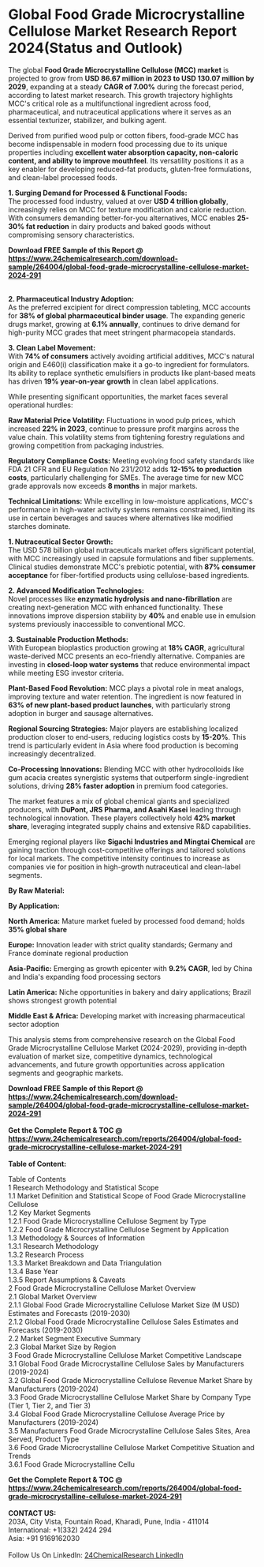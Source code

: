 <h1>Global Food Grade Microcrystalline Cellulose Market Research Report 2024(Status and Outlook)</h1><p>The global <strong>Food Grade Microcrystalline Cellulose (MCC) market</strong> is projected to grow from <strong>USD 86.67 million in 2023 to USD 130.07 million by 2029</strong>, expanding at a steady <strong>CAGR of 7.00%</strong> during the forecast period, according to latest market research. This growth trajectory highlights MCC's critical role as a multifunctional ingredient across food, pharmaceutical, and nutraceutical applications where it serves as an essential texturizer, stabilizer, and bulking agent.</p><p>Derived from purified wood pulp or cotton fibers, food-grade MCC has become indispensable in modern food processing due to its unique properties including <strong>excellent water absorption capacity, non-caloric content, and ability to improve mouthfeel</strong>. Its versatility positions it as a key enabler for developing reduced-fat products, gluten-free formulations, and clean-label processed foods.</p><p><strong>1. Surging Demand for Processed &amp; Functional Foods:</strong><br>
The processed food industry, valued at over <strong>USD 4 trillion globally</strong>, increasingly relies on MCC for texture modification and calorie reduction. With consumers demanding better-for-you alternatives, MCC enables <strong>25-30% fat reduction</strong> in dairy products and baked goods without compromising sensory characteristics.</p><div><b>Download FREE Sample of this Report @ 
            <a href="https://www.24chemicalresearch.com/download-sample/264004/global-food-grade-microcrystalline-cellulose-market-2024-291">
            https://www.24chemicalresearch.com/download-sample/264004/global-food-grade-microcrystalline-cellulose-market-2024-291</a></b></div><br><p><strong>2. Pharmaceutical Industry Adoption:</strong><br>
As the preferred excipient for direct compression tableting, MCC accounts for <strong>38% of global pharmaceutical binder usage</strong>. The expanding generic drugs market, growing at <strong>6.1% annually</strong>, continues to drive demand for high-purity MCC grades that meet stringent pharmacopeia standards.</p><p><strong>3. Clean Label Movement:</strong><br>
With <strong>74% of consumers</strong> actively avoiding artificial additives, MCC's natural origin and E460(i) classification make it a go-to ingredient for formulators. Its ability to replace synthetic emulsifiers in products like plant-based meats has driven <strong>19% year-on-year growth</strong> in clean label applications.</p><p>While presenting significant opportunities, the market faces several operational hurdles:</p><p><strong>Raw Material Price Volatility:</strong> Fluctuations in wood pulp prices, which increased <strong>22% in 2023</strong>, continue to pressure profit margins across the value chain. This volatility stems from tightening forestry regulations and growing competition from packaging industries.</p><p><strong>Regulatory Compliance Costs:</strong> Meeting evolving food safety standards like FDA 21 CFR and EU Regulation No 231/2012 adds <strong>12-15% to production costs</strong>, particularly challenging for SMEs. The average time for new MCC grade approvals now exceeds <strong>8 months</strong> in major markets.</p><p><strong>Technical Limitations:</strong> While excelling in low-moisture applications, MCC's performance in high-water activity systems remains constrained, limiting its use in certain beverages and sauces where alternatives like modified starches dominate.</p><p><strong>1. Nutraceutical Sector Growth:</strong><br>
The USD 578 billion global nutraceuticals market offers significant potential, with MCC increasingly used in capsule formulations and fiber supplements. Clinical studies demonstrate MCC's prebiotic potential, with <strong>87% consumer acceptance</strong> for fiber-fortified products using cellulose-based ingredients.</p><p><strong>2. Advanced Modification Technologies:</strong><br>
Novel processes like <strong>enzymatic hydrolysis and nano-fibrillation</strong> are creating next-generation MCC with enhanced functionality. These innovations improve dispersion stability by <strong>40%</strong> and enable use in emulsion systems previously inaccessible to conventional MCC.</p><p><strong>3. Sustainable Production Methods:</strong><br>
With European bioplastics production growing at <strong>18% CAGR</strong>, agricultural waste-derived MCC presents an eco-friendly alternative. Companies are investing in <strong>closed-loop water systems</strong> that reduce environmental impact while meeting ESG investor criteria.</p><p><strong>Plant-Based Food Revolution:</strong> MCC plays a pivotal role in meat analogs, improving texture and water retention. The ingredient is now featured in <strong>63% of new plant-based product launches</strong>, with particularly strong adoption in burger and sausage alternatives.</p><p><strong>Regional Sourcing Strategies:</strong> Major players are establishing localized production closer to end-users, reducing logistics costs by <strong>15-20%</strong>. This trend is particularly evident in Asia where food production is becoming increasingly decentralized.</p><p><strong>Co-Processing Innovations:</strong> Blending MCC with other hydrocolloids like gum acacia creates synergistic systems that outperform single-ingredient solutions, driving <strong>28% faster adoption</strong> in premium food categories.</p><p>The market features a mix of global chemical giants and specialized producers, with <strong>DuPont, JRS Pharma, and Asahi Kasei</strong> leading through technological innovation. These players collectively hold <strong>42% market share</strong>, leveraging integrated supply chains and extensive R&amp;D capabilities.</p><p>Emerging regional players like <strong>Sigachi Industries and Mingtai Chemical</strong> are gaining traction through cost-competitive offerings and tailored solutions for local markets. The competitive intensity continues to increase as companies vie for position in high-growth nutraceutical and clean-label segments.</p><p><strong>By Raw Material:</strong></p><p><strong>By Application:</strong></p><p><strong>North America:</strong> Mature market fueled by processed food demand; holds <strong>35% global share</strong></p><p><strong>Europe:</strong> Innovation leader with strict quality standards; Germany and France dominate regional production</p><p><strong>Asia-Pacific:</strong> Emerging as growth epicenter with <strong>9.2% CAGR</strong>, led by China and India's expanding food processing sectors</p><p><strong>Latin America:</strong> Niche opportunities in bakery and dairy applications; Brazil shows strongest growth potential</p><p><strong>Middle East &amp; Africa:</strong> Developing market with increasing pharmaceutical sector adoption</p><p>This analysis stems from comprehensive research on the Global Food Grade Microcrystalline Cellulose Market (2024-2029), providing in-depth evaluation of market size, competitive dynamics, technological advancements, and future growth opportunities across application segments and geographic markets.</p><div><b>Download FREE Sample of this Report @ 
            <a href="https://www.24chemicalresearch.com/download-sample/264004/global-food-grade-microcrystalline-cellulose-market-2024-291">
            https://www.24chemicalresearch.com/download-sample/264004/global-food-grade-microcrystalline-cellulose-market-2024-291</a></b></div><br><div><b>Get the Complete Report & TOC @ 
            <a href="https://www.24chemicalresearch.com/reports/264004/global-food-grade-microcrystalline-cellulose-market-2024-291">
            https://www.24chemicalresearch.com/reports/264004/global-food-grade-microcrystalline-cellulose-market-2024-291</a></b></div><br>
            <b>Table of Content:</b><p>Table of Contents<br />
1 Research Methodology and Statistical Scope<br />
1.1 Market Definition and Statistical Scope of Food Grade Microcrystalline Cellulose<br />
1.2 Key Market Segments<br />
1.2.1 Food Grade Microcrystalline Cellulose Segment by Type<br />
1.2.2 Food Grade Microcrystalline Cellulose Segment by Application<br />
1.3 Methodology & Sources of Information<br />
1.3.1 Research Methodology<br />
1.3.2 Research Process<br />
1.3.3 Market Breakdown and Data Triangulation<br />
1.3.4 Base Year<br />
1.3.5 Report Assumptions & Caveats<br />
2 Food Grade Microcrystalline Cellulose Market Overview<br />
2.1 Global Market Overview<br />
2.1.1 Global Food Grade Microcrystalline Cellulose Market Size (M USD) Estimates and Forecasts (2019-2030)<br />
2.1.2 Global Food Grade Microcrystalline Cellulose Sales Estimates and Forecasts (2019-2030)<br />
2.2 Market Segment Executive Summary<br />
2.3 Global Market Size by Region<br />
3 Food Grade Microcrystalline Cellulose Market Competitive Landscape<br />
3.1 Global Food Grade Microcrystalline Cellulose Sales by Manufacturers (2019-2024)<br />
3.2 Global Food Grade Microcrystalline Cellulose Revenue Market Share by Manufacturers (2019-2024)<br />
3.3 Food Grade Microcrystalline Cellulose Market Share by Company Type (Tier 1, Tier 2, and Tier 3)<br />
3.4 Global Food Grade Microcrystalline Cellulose Average Price by Manufacturers (2019-2024)<br />
3.5 Manufacturers Food Grade Microcrystalline Cellulose Sales Sites, Area Served, Product Type<br />
3.6 Food Grade Microcrystalline Cellulose Market Competitive Situation and Trends<br />
3.6.1 Food Grade Microcrystalline Cellu</p><div><b>Get the Complete Report & TOC @ 
            <a href="https://www.24chemicalresearch.com/reports/264004/global-food-grade-microcrystalline-cellulose-market-2024-291">
            https://www.24chemicalresearch.com/reports/264004/global-food-grade-microcrystalline-cellulose-market-2024-291</a></b></div><br><b>CONTACT US:</b><br>
            203A, City Vista, Fountain Road, Kharadi, Pune, India - 411014<br>
            International: +1(332) 2424 294<br>
            Asia: +91 9169162030 <br><br>
            Follow Us On LinkedIn: <a href="https://www.linkedin.com/company/24chemicalresearch/">24ChemicalResearch LinkedIn</a>
